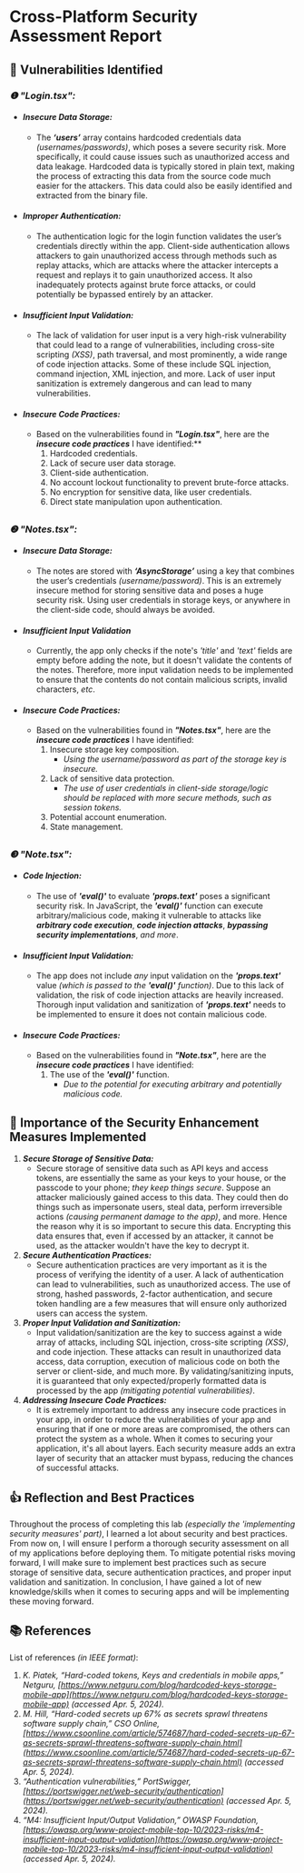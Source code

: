 # Cross-Platform Security Assessment Report


## 🔎 Vulnerabilities Identified

### *❶ "Login.tsx":*

- #### *Insecure Data Storage:*
  - The ***‘users’*** array contains hardcoded credentials data *(usernames/passwords)*, which poses a severe security risk. More specifically, it could cause issues such as unauthorized access and data leakage. Hardcoded data is typically stored in plain text, making the process of extracting this data from the source code much easier for the attackers. This data could also be easily identified and extracted from the binary file.

- #### *Improper Authentication:*
  - The authentication logic for the login function validates the user’s credentials directly within the app. Client-side authentication allows attackers to gain unauthorized access through methods such as replay attacks, which are attacks where the attacker intercepts a request and replays it to gain unauthorized access. It also inadequately protects against brute force attacks, or could potentially be bypassed entirely by an attacker.

- #### *Insufficient Input Validation:*
  - The lack of validation for user input is a very high-risk vulnerability that could lead to a range of vulnerabilities, including cross-site scripting *(XSS)*, path traversal, and most prominently, a wide range of code injection attacks. Some of these include SQL injection, command injection, XML injection, and more. Lack of user input sanitization is extremely dangerous and can lead to many vulnerabilities.

- #### *Insecure Code Practices:*
  - Based on the vulnerabilities found in ***"Login.tsx"***, here are the ***insecure code practices*** I have identified:**
	1. Hardcoded credentials.
	2. Lack of secure user data storage.
	3. Client-side authentication.
	4. No account lockout functionality to prevent brute-force attacks.
	5. No encryption for sensitive data, like user credentials.
	6. Direct state manipulation upon authentication.
##

### *❷ "Notes.tsx":*

- #### *Insecure Data Storage:*
  - The notes are stored with ***‘AsyncStorage’*** using a key that combines the user’s credentials *(username/password)*. This is an extremely insecure method for storing sensitive data and poses a huge security risk. Using user credentials in storage keys, or anywhere in the client-side code, should always be avoided.

- #### *Insufficient Input Validation*
  - Currently, the app only checks if the note's *'title'* and *'text'* fields are empty before adding the note, but it doesn't validate the contents of the notes. Therefore, more input validation needs to be implemented to ensure that the contents do not contain malicious scripts, invalid characters, *etc*.

- #### *Insecure Code Practices:*
  - Based on the vulnerabilities found in ***"Notes.tsx"***, here are the ***insecure code practices*** I have identified:
	1. Insecure storage key composition.
       - *Using the username/password as part of the storage key is insecure.*
	2. Lack of sensitive data protection.
       - *The use of user credentials in client-side storage/logic should be replaced with more secure methods, such as session tokens.*
	3. Potential account enumeration.
	4. State management.
##

### *❸ "Note.tsx":*

- #### *Code Injection:*
  - The use of ***'eval()'*** to evaluate ***'props.text'*** poses a significant security risk. In JavaScript, the ***'eval()'*** function can execute arbitrary/malicious code, making it vulnerable to attacks like ***arbitrary code execution***, ***code injection attacks***, ***bypassing security implementations***, *and more*.

- #### *Insufficient Input Validation:*
  - The app does not include *any* input validation on the ***'props.text'*** value *(which is passed to the ***'eval()'*** function)*. Due to this lack of validation, the risk of code injection attacks are heavily increased. Thorough input validation and sanitization of ***'props.text'*** needs to be implemented to ensure it does not contain malicious code.

- #### *Insecure Code Practices:*
  - Based on the vulnerabilities found in ***"Note.tsx"***, here are the ***insecure code practices*** I have identified:
    1. The use of the ***'eval()'*** function.
		- *Due to the potential for executing arbitrary and potentially malicious code.*
##


## 🔐 Importance of the Security Enhancement Measures Implemented
1. ***Secure Storage of Sensitive Data:***
	- Secure storage of sensitive data such as API keys and access tokens, are essentially the same as your keys to your house, or the passcode to your phone; *they keep things secure*. Suppose an attacker maliciously gained access to this data. They could then do things such as impersonate users, steal data, perform irreversible actions *(causing permanent damage to the app)*, and more. Hence the reason why it is so important to secure this data. Encrypting this data ensures that, even if accessed by an attacker, it cannot be used, as the attacker wouldn't have the key to decrypt it.
2. ***Secure Authentication Practices:***
	- Secure authentication practices are very important as it is the process of verifying the identity of a user. A lack of authentication can lead to vulnerabilities, such as unauthorized access. The use of strong, hashed passwords, 2-factor authentication, and secure token handling are a few measures that will ensure only authorized users can access the system.
3. ***Proper Input Validation and Sanitization:***
	- Input validation/sanitization are the key to success against a wide array of attacks, including SQL injection, cross-site scripting *(XSS)*, and code injection. These attacks can result in unauthorized data access, data corruption, execution of malicious code on both the server or client-side, and much more. By validating/sanitizing inputs, it is guaranteed that only expected/properly formatted data is processed by the app *(mitigating potential vulnerabilities)*.
4. ***Addressing Insecure Code Practices:***
	- It is extremely important to address any insecure code practices in your app, in order to reduce the vulnerabilities of your app and ensuring that if one or more areas are compromised, the others can protect the system as a whole. When it comes to securing your application, it's all about layers. Each security measure adds an extra layer of security that an attacker must bypass, reducing the chances of successful attacks.
##


## 👍 Reflection and Best Practices
Throughout the process of completing this lab *(especially the 'implementing security measures' part)*, I learned a lot about security and best practices. From now on, I will ensure I perform a thorough security assessment on all of my applications before deploying them. To mitigate potential risks moving forward, I will make sure to implement best practices such as secure storage of sensitive data, secure authentication practices, and proper input validation and sanitization. In conclusion, I have gained a lot of new knowledge/skills when it comes to securing apps and will be implementing these moving forward.
##


## 📚 References
List of references *(in IEEE format)*:

1. *K. Piatek, “Hard-coded tokens, Keys and credentials in mobile apps,” Netguru, [https://www.netguru.com/blog/hardcoded-keys-storage-mobile-app](https://www.netguru.com/blog/hardcoded-keys-storage-mobile-app) (accessed Apr. 5, 2024).*
2. *M. Hill, “Hard-coded secrets up 67% as secrets sprawl threatens software supply chain,” CSO Online, [https://www.csoonline.com/article/574687/hard-coded-secrets-up-67-as-secrets-sprawl-threatens-software-supply-chain.html](https://www.csoonline.com/article/574687/hard-coded-secrets-up-67-as-secrets-sprawl-threatens-software-supply-chain.html) (accessed Apr. 5, 2024).*
3. *“Authentication vulnerabilities,” PortSwigger, [https://portswigger.net/web-security/authentication](https://portswigger.net/web-security/authentication) (accessed Apr. 5, 2024).*
4. *“M4: Insufficient Input/Output Validation,” OWASP Foundation, [https://owasp.org/www-project-mobile-top-10/2023-risks/m4-insufficient-input-output-validation](https://owasp.org/www-project-mobile-top-10/2023-risks/m4-insufficient-input-output-validation) (accessed Apr. 5, 2024).*